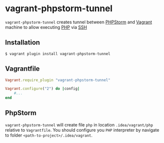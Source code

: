 vagrant-phpstorm-tunnel
==============================

`vagrant-phpstorm-tunnel` creates tunnel between [PHPStorm](http://www.jetbrains.com/phpstorm/) and [Vagrant](http://www.vagrantup.com/) machine to allow executing [PHP](http://php.net/) via [SSH](http://en.wikipedia.org/wiki/Secure_Shell)

## Installation

    $ vagrant plugin install vagrant-phpstorm-tunnel

## Vagrantfile

```ruby
Vagrant.require_plugin "vagrant-phpstorm-tunnel"

Vagrant.configure("2") do |config|
    #...
end
```

## PhpStorm

`vagrant-phpstorm-tunnel` will create file `php` in location `.idea/vagrant/php` relative to `Vagrantfile`. You should configure you `PHP` interpreter by navigate to folder `<path-to-project>/.idea/vagrant`.


